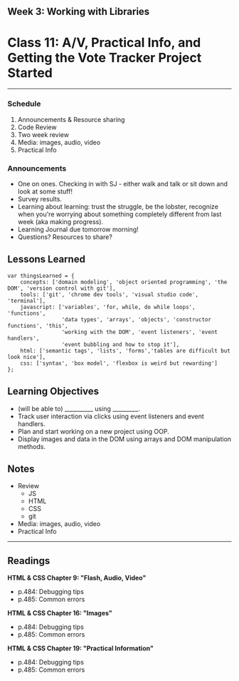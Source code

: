## **Week 3: Working with Libraries**
# Class 11: A/V, Practical Info, and Getting the Vote Tracker Project Started

<hr></hr>

### Schedule
1. Announcements & Resource sharing
1. Code Review
1. Two week review
1. Media: images, audio, video
1. Practical Info

### Announcements
* One on ones. Checking in with SJ - either walk and talk or sit down and look at some stuff!
* Survey results.
* Learning about learning: trust the struggle, be the lobster, recognize when you're worrying about something completely different from last week (aka making progress).
* Learning Journal due tomorrow morning!
* Questions? Resources to share?

## Lessons Learned
```` 
var thingsLearned = {
    concepts: ['domain modeling', 'object oriented programming', 'the DOM', 'version control with git'],
    tools: ['git', 'chrome dev tools', 'visual studio code', 'terminal'],
    javascript: ['variables', 'for, while, do while loops', 'functions',
                 'data types', 'arrays', 'objects', 'constructor functions', 'this', 
                 'working with the DOM', 'event listeners', 'event handlers',
                 'event bubbling and how to stop it'],
    html: ['semantic tags', 'lists', 'forms','tables are difficult but look nice'],
    css: ['syntax', 'box model', 'flexbox is weird but rewarding']
};

````

## Learning Objectives
* (will be able to) __________ using _________.
* Track user interaction via clicks using event listeners and event handlers.
* Plan and start working on a new project using OOP.
* Display images and data in the DOM using arrays and DOM manipulation methods.

## Notes
* Review
    * JS
    * HTML
    * CSS
    * git
* Media: images, audio, video
* Practical Info

<hr></hr>

## Readings
**HTML & CSS Chapter 9: "Flash, Audio, Video"**
- p.484: Debugging tips
- p.485: Common errors

**HTML & CSS Chapter 16: "Images"**
- p.484: Debugging tips
- p.485: Common errors

**HTML & CSS Chapter 19: "Practical Information"**
- p.484: Debugging tips
- p.485: Common errors
